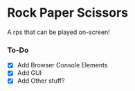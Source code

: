 # Rock Paper Scissors
A rps that can be played on-screen!
### To-Do
- [x] Add Browser Console Elements
- [x] Add GUI
- [x] Add Other stuff?
